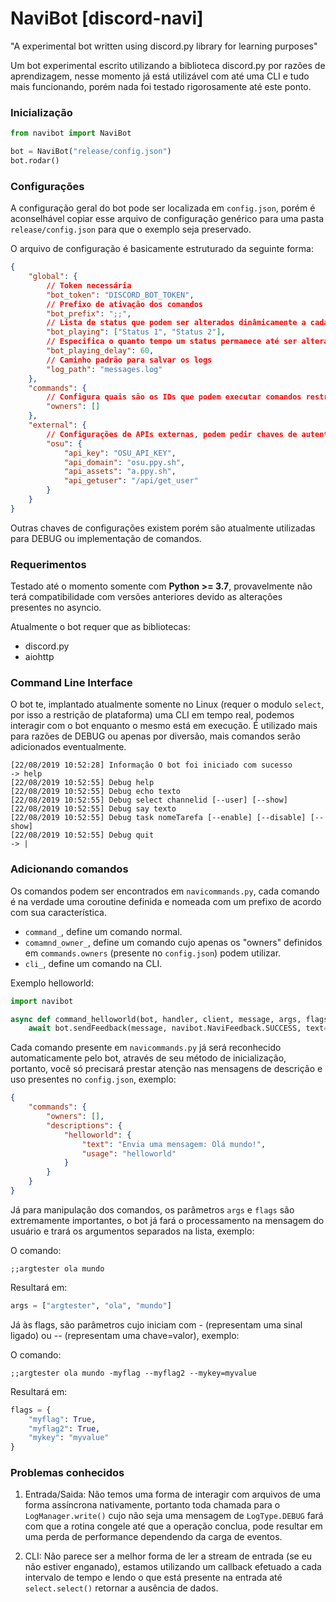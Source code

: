# NaviBot [discord-navi]
"A experimental bot written using discord.py library for learning purposes"

Um bot experimental escrito utilizando a biblioteca discord.py por razões de aprendizagem, nesse momento já está utilizável com até uma CLI e tudo mais funcionando, porém nada foi testado rigorosamente até este ponto.

### Inicialização

```py
from navibot import NaviBot

bot = NaviBot("release/config.json")
bot.rodar()
```

### Configurações

A configuração geral do bot pode ser localizada em `config.json`, porém é aconselhável copiar esse arquivo de configuração genérico para uma pasta `release/config.json` para que o exemplo seja preservado.

O arquivo de configuração é basicamente estruturado da seguinte forma:

```json
{
	"global": {
		// Token necessária
		"bot_token": "DISCORD_BOT_TOKEN",
		// Prefixo de ativação dos comandos
		"bot_prefix": ";;",
		// Lista de status que podem ser alterados dinâmicamente a cada X segundos
		"bot_playing": ["Status 1", "Status 2"],
		// Especifica o quanto tempo um status permanece até ser alterado para o próximo
		"bot_playing_delay": 60,
		// Caminho padrão para salvar os logs
		"log_path": "messages.log"
	},
	"commands": {
		// Configura quais são os IDs que podem executar comandos restritos
		"owners": []
	},
	"external": {
		// Configurações de APIs externas, podem pedir chaves de autenticação ou outros parâmetros
		"osu": {
			"api_key": "OSU_API_KEY",
			"api_domain": "osu.ppy.sh",
			"api_assets": "a.ppy.sh",
			"api_getuser": "/api/get_user"
		}
	}
}
```

Outras chaves de configurações existem porém são atualmente utilizadas para DEBUG ou implementação de comandos.

### Requerimentos

Testado até o momento somente com **Python >= 3.7**, provavelmente não terá compatibilidade com versões anteriores devido as alterações presentes no asyncio.

Atualmente o bot requer que as bibliotecas:

* discord.py
* aiohttp

### Command Line Interface

O bot te, implantado atualmente somente no Linux (requer o modulo `select`, por isso a restrição de plataforma) uma CLI em tempo real, podemos interagir com o bot enquanto o mesmo está em execução. É utilizado mais para razões de DEBUG ou apenas por diversão, mais comandos serão adicionados eventualmente.

```
[22/08/2019 10:52:28] Informação O bot foi iniciado com sucesso
-> help
[22/08/2019 10:52:55] Debug help
[22/08/2019 10:52:55] Debug echo texto
[22/08/2019 10:52:55] Debug select channelid [--user] [--show]
[22/08/2019 10:52:55] Debug say texto
[22/08/2019 10:52:55] Debug task nomeTarefa [--enable] [--disable] [--show]
[22/08/2019 10:52:55] Debug quit
-> |
```

### Adicionando comandos

Os comandos podem ser encontrados em `navicommands.py`, cada comando é na verdade uma coroutine definida e nomeada com um prefixo de acordo com sua característica.

* `command_`, define um comando normal.
* `comamnd_owner_`, define um comando cujo apenas os "owners" definidos em `commands.owners` (presente no `config.json`) podem utilizar.
* `cli_`, define um comando na CLI.

Exemplo helloworld:

```py
import navibot

async def command_helloworld(bot, handler, client, message, args, flags):
	await bot.sendFeedback(message, navibot.NaviFeedback.SUCCESS, text="Olá mundo!")
```

Cada comando presente em `navicommands.py` já será reconhecido automaticamente pelo bot, através de seu método de inicialização, portanto, você só precisará prestar atenção nas mensagens de descrição e uso presentes no `config.json`, exemplo:

```json
{
	"commands": {
		"owners": [],
		"descriptions": {
			"helloworld": {
				"text": "Envia uma mensagem: Olá mundo!",
				"usage": "helloworld"
			}
		}
	}
}
``` 

Já para manipulação dos comandos, os parâmetros `args` e `flags` são extremamente importantes, o bot já fará o processamento na mensagem do usuário e trará os argumentos separados na lista, exemplo:

O comando:

`;;argtester ola mundo`

Resultará em:

```py
args = ["argtester", "ola", "mundo"]
```

Já às flags, são parâmetros cujo iniciam com - (representam uma sinal ligado) ou -- (representam uma chave=valor), exemplo:

O comando:

`;;argtester ola mundo -myflag --myflag2 --mykey=myvalue`

Resultará em:

```py
flags = {
	"myflag": True,
	"myflag2": True,
	"mykey": "myvalue"
}
```

### Problemas conhecidos

1. Entrada/Saida: Não temos uma forma de interagir com arquivos de uma forma assíncrona nativamente, portanto toda chamada para o `LogManager.write()` cujo não seja uma mensagem de `LogType.DEBUG` fará com que a rotina congele até que a operação conclua, pode resultar em uma perda de performance dependendo da carga de eventos.

2. CLI: Não parece ser a melhor forma de ler a stream de entrada (se eu não estiver enganado), estamos utilizando um callback efetuado a cada intervalo de tempo e lendo o que está presente na entrada até `select.select()` retornar a ausência de dados.
